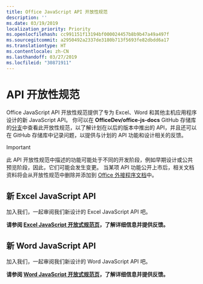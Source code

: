 ```yaml
---
title: Office JavaScript API 开放性规范
description: ''
ms.date: 03/19/2019
localization_priority: Priority
ms.openlocfilehash: cc991151f13194bf000024457b8b9b47a49a497f
ms.sourcegitcommit: a2950492a2337de3180b713f5693fe82dbdd6a17
ms.translationtype: HT
ms.contentlocale: zh-CN
ms.lasthandoff: 03/27/2019
ms.locfileid: "30871911"
---
```

# <a name="api-open-specifications"></a>API 开放性规范

Office JavaScript API 开放性规范提供了专为 Excel、Word 和其他主机应用程序设计的新 JavaScript API。 你可以在 **OfficeDev/office-js-docs** GitHub 存储库的[分支](https://github.com/OfficeDev/office-js-docs/branches/all)中查看此开放性规范，以了解计划在以后的版本中推出的 API，并且还可以在 GitHub 存储库中记录问题，以提供与计划的 API 功能和设计相关的反馈。

> [!IMPORTANT]
> 此 API 开放性规范中描述的功能可能处于不同的开发阶段，例如早期设计或公共预览阶段，因此，它们可能会发生变更。 当某项 API 功能公开上市后，相关文档资料将会从开放性规范中删除并添加到 [Office 外接程序文档](/office/dev/add-ins/)中。 

## <a name="new-excel-javascript-apis"></a>新 Excel JavaScript API

加入我们，一起审阅我们新设计的 Excel JavaScript API 吧。 

**请参阅 [Excel JavaScript 开放式规范页](https://github.com/OfficeDev/office-js-docs/tree/ExcelJs_OpenSpec)，了解详细信息并提供反馈。**

## <a name="new-word-javascript-apis"></a>新 Word JavaScript API

加入我们，一起审阅我们新设计的 Word JavaScript API 吧。 

**请参阅 [Word JavaScript 开放式规范页](https://github.com/OfficeDev/office-js-docs/tree/WordJs_OpenSpec)，了解详细信息并提供反馈。**
